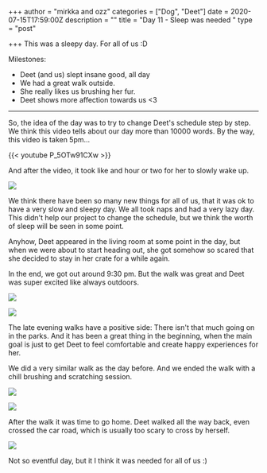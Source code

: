 +++
author = "mirkka and ozz"
categories = ["Dog", "Deet"]
date = 2020-07-15T17:59:00Z
description = ""
title = "Day 11 - Sleep was needed "
type = "post"

+++
This was a sleepy day. For all of us :D

Milestones:

* Deet (and us) slept insane good, all day
* We had a great walk outside.
* She really likes us brushing her fur.
* Deet shows more affection towards us <3

***

So, the idea of the day was to try to change Deet's schedule step by step. We think this video tells about our day more than 10000 words. By the way, this video is taken 5pm...

{{< youtube P_5OTw91CXw >}}

And after the video, it took like and hour or two for her to slowly wake up.

![](/images/20200714_170610.jpg)

We think there have been so many new things for all of us, that it was ok to have a very slow and sleepy day. We all took naps and had a very lazy day. This didn't help our project to change the schedule, but we think the worth of sleep will be seen in some point.

Anyhow, Deet appeared in the living room at some point in the day, but when we were about to start heading out, she got somehow so scared that she decided to stay in her crate for a while again.

In the end, we got out around 9:30 pm. But the walk was great and Deet was super excited like always outdoors.

![](/images/20200714_225619.jpg)

![](/images/20200714_225651.jpg)

The late evening walks have a positive side: There isn't that much going on in the parks. And it has been a great thing in the beginning, when the main goal is just to get Deet to feel comfortable and create happy experiences for her.

We did a very similar walk as the day before. And we ended the walk with a chill brushing and scratching session. 

![](/images/20200714_232006-1.jpg)

![](/images/20200714_231957.jpg)

After the walk it was time to go home. Deet walked all the way back, even crossed the car road, which is usually too scary to cross by herself. 

![](/images/20200714_230857-1.jpg)

Not so eventful day, but it I think it was needed for all of us :) 
